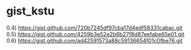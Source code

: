 # gist_kstu

0.4) https://gist.github.com/720b7245df97cba17d4edf58331cabac.git  
0.5) https://gist.github.com/4259b3e52e2b6b27f8d87eefabe65e01.git  
0.6) https://gist.github.com/ad42591573a88c59136654f01c0fbe76.git
